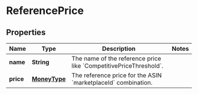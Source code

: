 
# ReferencePrice

## Properties
Name | Type | Description | Notes
------------ | ------------- | ------------- | -------------
**name** | **String** | The name of the reference price like &#x60;CompetitivePriceThreshold&#x60;. | 
**price** | [**MoneyType**](MoneyType.md) | The reference price for the ASIN &#x60;marketplaceId&#x60; combination.  | 



